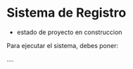 <h1> Sistema de Registro</h1>

- estado de proyecto en construccion

Para ejecutar el sistema, debes poner:

....
